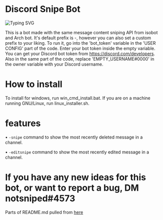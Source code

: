 # Discord Snipe Bot
![Typing SVG](https://readme-typing-svg.herokuapp.com?color=%2336BCF7&lines=You+can+snipe+deleted+message+content;You+can+editsnipe+edited+message+content)

This is a bot made with the same message content sniping API from isobot and Arch bot.
It's default prefix is -, however you can also set a custom prefix to your liking.
To run it, go into the 'bot_token' variable in the 'USER CONFIG' part of the code. Enter your bot
token inside the empty variable. You can get your Discord bot token from https://discord.com/developers.
Also in the same part of the code, replace 'EMPTY_USERNAME#0000' in the owner variable with your Discord username.

# How to install
To install for windows, run win_cmd_install.bat.
If you are on a machine running GNU/Linux, run linux_installer.sh.

# features
• `-snipe` command to show the most recently deleted message in a channel.

• `-editsnipe` command to show the most recently edited message in a channel.

# If you have any new ideas for this bot, or want to report a bug, DM notsniped#4573
Parts of README.md pulled from [here](https://github.com/sniperking3335/heckerbot)
